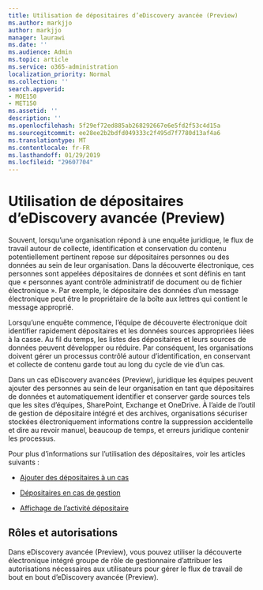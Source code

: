 ```yaml
---
title: Utilisation de dépositaires d’eDiscovery avancée (Preview)
ms.author: markjjo
author: markjjo
manager: laurawi
ms.date: ''
ms.audience: Admin
ms.topic: article
ms.service: o365-administration
localization_priority: Normal
ms.collection: ''
search.appverid:
- MOE150
- MET150
ms.assetid: ''
description: ''
ms.openlocfilehash: 5f29ef72ed885ab268292667e6e5fd2f53c4d15a
ms.sourcegitcommit: ee28ee2b2bdfd049333c2f495d7f7780d13af4a6
ms.translationtype: MT
ms.contentlocale: fr-FR
ms.lasthandoff: 01/29/2019
ms.locfileid: "29607704"
---
```

# <a name="working-with-custodians-in-advanced-ediscovery-preview"></a>Utilisation de dépositaires d’eDiscovery avancée (Preview)

Souvent, lorsqu’une organisation répond à une enquête juridique, le flux de travail autour de collecte, identification et conservation du contenu potentiellement pertinent repose sur dépositaires personnes ou des données au sein de leur organisation. Dans la découverte électronique, ces personnes sont appelées dépositaires de données et sont définis en tant que « personnes ayant contrôle administratif de document ou de fichier électronique ». Par exemple, le dépositaire des données d’un message électronique peut être le propriétaire de la boîte aux lettres qui contient le message approprié.  

Lorsqu’une enquête commence, l’équipe de découverte électronique doit identifier rapidement dépositaires et les données sources appropriées liées à la casse. Au fil du temps, les listes des dépositaires et leurs sources de données peuvent développer ou réduire. Par conséquent, les organisations doivent gérer un processus contrôlé autour d’identification, en conservant et collecte de contenu garde tout au long du cycle de vie d’un cas.

Dans un cas eDiscovery avancées (Preview), juridique les équipes peuvent ajouter des personnes au sein de leur organisation en tant que dépositaires de données et automatiquement identifier et conserver garde sources tels que les sites d’équipes, SharePoint, Exchange et OneDrive. À l’aide de l’outil de gestion de dépositaire intégré et des archives, organisations sécuriser stockées électroniquement informations contre la suppression accidentelle et dire au revoir manuel, beaucoup de temps, et erreurs juridique contenir les processus. 

Pour plus d’informations sur l’utilisation des dépositaires, voir les articles suivants : 

- [Ajouter des dépositaires à un cas](add-custodians-to-case.md)

- [Dépositaires en cas de gestion](manage-new-custodians.md)

- [Affichage de l’activité dépositaire](view-custodian-activity.md)

## <a name="roles-and-permissions"></a>Rôles et autorisations

Dans eDiscovery avancée (Preview), vous pouvez utiliser la découverte électronique intégré groupe de rôle de gestionnaire d’attribuer les autorisations nécessaires aux utilisateurs pour gérer le flux de travail de bout en bout d’eDiscovery avancée (Preview).
